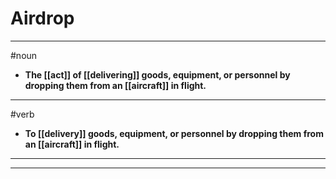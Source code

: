 # Airdrop
---
#noun
- **The [[act]] of [[delivering]] goods, equipment, or personnel by dropping them from an [[aircraft]] in flight.**
---
#verb
- **To [[delivery]] goods, equipment, or personnel by dropping them from an [[aircraft]] in flight.**
---
---
